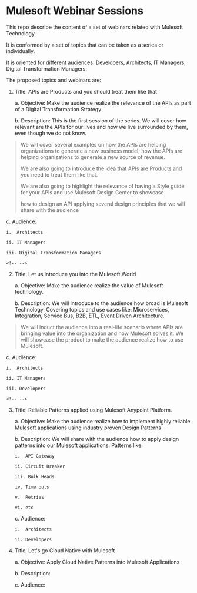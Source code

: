 # Mulesoft Webinar Sessions

This repo describe the content of a set of webinars related with Mulesoft Technology.

It is conformed by a set of topics that can be taken as a series or individually.

It is oriented for different audiences: Developers, Architects, IT Managers, Digital Transformation Managers.

The proposed topics and webinars are:

1.  Title: APIs are Products and you should treat them like that

    a.  Objective: Make the audience realize the relevance of the APIs
        as part of a Digital Transformation Strategy

    b.  Description: This is the first session of the series. We will
        cover how relevant are the APIs for our lives and how we live
        surrounded by them, even though we do not know.

> We will cover several examples on how the APIs are helping
> organizations to generate a new business model; how the APIs are
> helping organizations to generate a new source of revenue.
>
> We are also going to introduce the idea that APIs are Products and you
> need to treat them like that.
>
> We are also going to highlight the relevance of having a Style guide
> for your APIs and use Mulesoft Design Center to showcase
>
> how to design an API applying several design principles that we will
> share with the audience

c.  Audience:

    i.  Architects

    ii. IT Managers

    iii. Digital Transformation Managers

```{=html}
<!-- -->
```
2.  Title: Let us introduce you into the Mulesoft World

    a.  Objective: Make the audience realize the value of Mulesoft
        technology.

    b.  Description: We will introduce to the audience how broad is
        Mulesoft Technology. Covering topics and use cases like:
        Microservices, Integration, Service Bus, B2B, ETL, Event Driven
        Architecture.

> We will induct the audience into a real-life scenario where APIs are
> bringing value into the organization and how Mulesoft solves it. We
> will showcase the product to make the audience realize how to use
> Mulesoft.

c.  Audience:

    i.  Architects

    ii. IT Managers

    iii. Developers

```{=html}
<!-- -->
```
3.  Title: Reliable Patterns applied using Mulesoft Anypoint Platform.

    a.  Objective: Make the audience realize how to implement highly
        reliable Mulesoft applications using industry proven Design
        Patterns

    b.  Description: We will share with the audience how to apply design
        patterns into our Mulesoft applications. Patterns like:

        i.  API Gateway

        ii. Circuit Breaker

        iii. Bulk Heads

        iv. Time outs

        v.  Retries

        vi. etc

    c.  Audience:

        i.  Architects

        ii. Developers

4.  Title: Let\'s go Cloud Native with Mulesoft

    a.  Objective: Apply Cloud Native Patterns into Mulesoft
        Applications

    b.  Description:

    c.  Audience:
